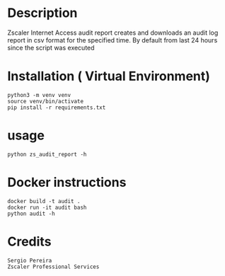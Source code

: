 # Description

Zscaler Internet Access audit report creates and downloads an audit log report in csv format  for the specified time. 
By default from last 24 hours since the script was executed

# Installation ( Virtual Environment)
```
python3 -m venv venv 
source venv/bin/activate
pip install -r requirements.txt
```

# usage
```
python zs_audit_report -h
```
# Docker instructions
```
docker build -t audit .  
docker run -it audit bash
python audit -h
```
# Credits
```
Sergio Pereira 
Zscaler Professional Services
```
